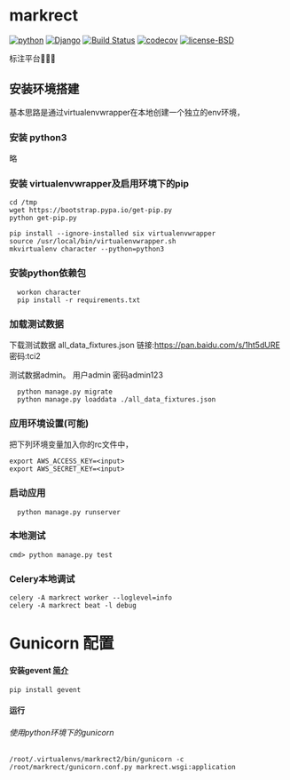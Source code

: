 # markrect

[![python](https://img.shields.io/badge/python-3.5-blue.svg)](https://www.python.org/)
[![Django](https://img.shields.io/badge/Django-v2.0-orange.svg)](https://www.djangoproject.com/)
[![Build Status](https://travis-ci.org/CoinLQ/LQCharacter.svg?branch=master)](https://travis-ci.org/CoinLQ/LQCharacter)
[![codecov](https://codecov.io/gh/CoinLQ/AnyCollating/branch/master/graph/badge.svg)](https://codecov.io/gh/CoinLQ/AnyCollating)
[![license-BSD](https://img.shields.io/badge/license-BSD-green.svg)](LICENSE)


标注平台🍆🍆🍆

## 安装环境搭建
基本思路是通过virtualenvwrapper在本地创建一个独立的env环境，

### 安装 python3
略
### 安装 virtualenvwrapper及启用环境下的pip

```
cd /tmp
wget https://bootstrap.pypa.io/get-pip.py
python get-pip.py
```
```
pip install --ignore-installed six virtualenvwrapper
source /usr/local/bin/virtualenvwrapper.sh
mkvirtualenv character --python=python3
```
### 安装python依赖包
```
  workon character
  pip install -r requirements.txt

```
### 加载测试数据
下载测试数据 all_data_fixtures.json
链接:https://pan.baidu.com/s/1ht5dURE  密码:tci2


测试数据admin。 用户admin 密码admin123
```
  python manage.py migrate
  python manage.py loaddata ./all_data_fixtures.json
```
### 应用环境设置(可能)
把下列环境变量加入你的rc文件中，
```
export AWS_ACCESS_KEY=<input>
export AWS_SECRET_KEY=<input>
```
###
### 启动应用
```
  python manage.py runserver
```
### 本地测试
```
cmd> python manage.py test
```
### Celery本地调试
```
celery -A markrect worker --loglevel=info
celery -A markrect beat -l debug
```


# Gunicorn 配置
#### 安装gevent [简介](https://www.liaoxuefeng.com/wiki/001374738125095c955c1e6d8bb493182103fac9270762a000/001407503089986d175822da68d4d6685fbe849a0e0ca35000)
`pip install gevent`
#### 运行
###### 使用python环境下的gunicorn
`/root/.virtualenvs/markrect2/bin/gunicorn -c /root/markrect/gunicorn.conf.py markrect.wsgi:application`